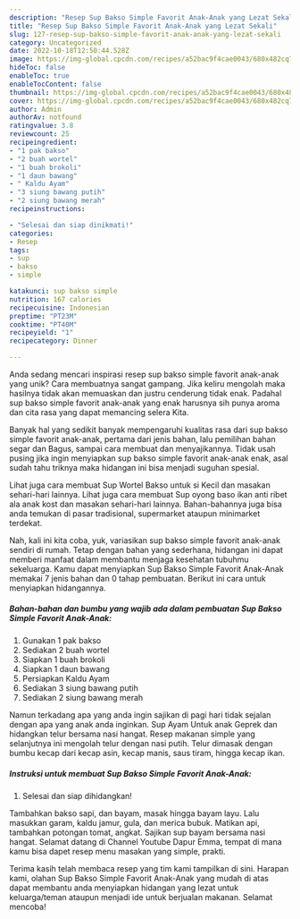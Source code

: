 ```yaml
---
description: "Resep Sup Bakso Simple Favorit Anak-Anak yang Lezat Sekali"
title: "Resep Sup Bakso Simple Favorit Anak-Anak yang Lezat Sekali"
slug: 127-resep-sup-bakso-simple-favorit-anak-anak-yang-lezat-sekali
category: Uncategorized
date: 2022-10-18T12:50:44.528Z
image: https://img-global.cpcdn.com/recipes/a52bac9f4cae0043/680x482cq70/sup-bakso-simple-favorit-anak-anak-foto-resep-utama.jpg
hideToc: false
enableToc: true
enableTocContent: false
thumbnail: https://img-global.cpcdn.com/recipes/a52bac9f4cae0043/680x482cq70/sup-bakso-simple-favorit-anak-anak-foto-resep-utama.jpg
cover: https://img-global.cpcdn.com/recipes/a52bac9f4cae0043/680x482cq70/sup-bakso-simple-favorit-anak-anak-foto-resep-utama.jpg
author: Admin
authorAv: notfound
ratingvalue: 3.8
reviewcount: 25
recipeingredient:
- "1 pak bakso"
- "2 buah wortel"
- "1 buah brokoli"
- "1 daun bawang"
- " Kaldu Ayam"
- "3 siung bawang putih"
- "2 siung bawang merah"
recipeinstructions:

- "Selesai dan siap dinikmati!"
categories:
- Resep
tags:
- sup
- bakso
- simple

katakunci: sup bakso simple 
nutrition: 167 calories
recipecuisine: Indonesian
preptime: "PT23M"
cooktime: "PT40M"
recipeyield: "1"
recipecategory: Dinner

---
```





Anda sedang mencari inspirasi resep sup bakso simple favorit anak-anak yang unik? Cara membuatnya sangat gampang. Jika keliru mengolah maka hasilnya tidak akan memuaskan dan justru cenderung tidak enak. Padahal sup bakso simple favorit anak-anak yang enak harusnya sih punya aroma dan cita rasa yang dapat memancing selera Kita.





Banyak hal yang sedikit banyak mempengaruhi kualitas rasa dari sup bakso simple favorit anak-anak, pertama dari jenis bahan, lalu pemilihan bahan segar dan Bagus, sampai cara membuat dan menyajikannya. Tidak usah pusing jika ingin menyiapkan sup bakso simple favorit anak-anak enak,      asal sudah tahu triknya maka hidangan ini bisa menjadi suguhan spesial.














Lihat juga cara membuat Sup Wortel Bakso untuk si Kecil dan masakan sehari-hari lainnya. Lihat juga cara membuat Sup oyong baso ikan anti ribet ala anak kost dan masakan sehari-hari lainnya. Bahan-bahannya juga bisa anda temukan di pasar tradisional, supermarket ataupun minimarket terdekat.






Nah, kali ini kita coba, yuk, variasikan sup bakso simple favorit anak-anak sendiri di rumah. Tetap dengan bahan yang sederhana, hidangan ini dapat memberi manfaat dalam membantu menjaga kesehatan tubuhmu sekeluarga. Kamu dapat menyiapkan Sup Bakso Simple Favorit Anak-Anak memakai 7 jenis bahan dan 0 tahap pembuatan. Berikut ini cara untuk menyiapkan hidangannya.

<!--inarticleads1-->

##### Bahan-bahan dan bumbu yang wajib ada dalam pembuatan Sup Bakso Simple Favorit Anak-Anak:

1. Gunakan 1 pak bakso
1. Sediakan 2 buah wortel
1. Siapkan 1 buah brokoli
1. Siapkan 1 daun bawang
1. Persiapkan  Kaldu Ayam
1. Sediakan 3 siung bawang putih
1. Sediakan 2 siung bawang merah


Namun terkadang apa yang anda ingin sajikan di pagi hari tidak sejalan dengan apa yang anak anda inginkan. Sup Ayam Untuk anak Geprek dan hidangkan telur bersama nasi hangat. Resep makanan simple yang selanjutnya ini mengolah telur dengan nasi putih. Telur dimasak dengan bumbu kecap dari kecap asin, kecap manis, saus tiram, hingga kecap ikan. 

<!--inarticleads2-->

##### Instruksi untuk membuat Sup Bakso Simple Favorit Anak-Anak:


1. Selesai dan siap dihidangkan!

Tambahkan bakso sapi, dan bayam, masak hingga bayam layu. Lalu masukkan garam, kaldu jamur, gula, dan merica bubuk. Matikan api, tambahkan potongan tomat, angkat. Sajikan sup bayam bersama nasi hangat. Selamat datang di Channel Youtube Dapur Emma, tempat di mana kamu bisa dapet resep menu masakan yang simple, prakti. 

Terima kasih telah membaca resep yang tim kami tampilkan di sini. Harapan kami, olahan Sup Bakso Simple Favorit Anak-Anak yang mudah di atas dapat membantu anda menyiapkan hidangan yang lezat untuk keluarga/teman ataupun menjadi ide untuk berjualan makanan. Selamat mencoba!
